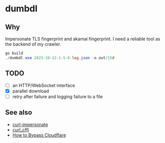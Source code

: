 # dumbdl

## Why

Impersonate TLS fingerprint and akamai fingerprint. I need a reliable tool as the backend of my crawler.

```powershell
go build
./dumbdl.exe 2023-10-12-1-5-8.log.json -o out/15d
```

## TODO

- [ ] an HTTP/WebSocket interface 
- [x] parallel download
- [ ] retry after failure and logging failure to a file

## See also

- [curl-impersonate](https://github.com/lwthiker/curl-impersonate)
- [curl_cffi](https://github.com/yifeikong/curl_cffi)
- [How to Bypass Cloudflare](https://www.zenrows.com/blog/bypass-cloudflare)

